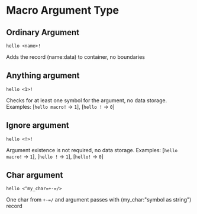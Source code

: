 # Macro Argument Type

## Ordinary Argument

```text
hello <name>!
```

Adds the record (name:data) to container, no boundaries

## Anything argument

```text
hello <1>!
```

Checks for at least one symbol for the argument, no data storage. Examples: \[`hello macro!` -> `1`\], \[`hello !` -> `0`\]

## Ignore argument

```text
hello <!>!
```

Argument existence is not required, no data storage. Examples: \[`hello macro!` -> `1`\], \[`hello !` -> `1`\], \[`hello!` -> `0`\]

## Char argument

```text
hello <^my_char=+-=/>
```

One char from `+-=/` and argument passes with (my_char:\"symbol as string\") record